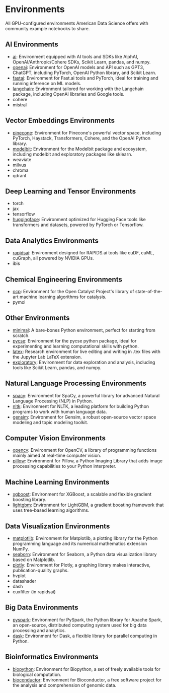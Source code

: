 # Environments

All GPU-configured environments American Data Science offers with community example notebooks to share.

## AI Environments

- [ai](./ai): Environment equipped with AI tools and SDKs like AlphAI, OpenAI/Anthropic/Cohere SDKs, Scikit Learn, pandas, and numpy.
- [openai](./openai): Environment for OpenAI models and API such as GPT3, ChatGPT, including PyTorch, OpenAI Python library, and Scikit Learn.
- [fastai](./fastai): Environment for Fast.ai tools and PyTorch, ideal for training and running inference on ML models.
- [langchain](./langchain): Environment tailored for working with the Langchain package, including OpenAI libraries and Google tools.
- cohere
- mistral

## Vector Embeddings Environments

- [pinecone](./pinecone): Environment for Pinecone's powerful vector space, including PyTorch, Haystack, Transformers, Cohere, and the OpenAI Python library.
- [modelbit](./modelbit): Environment for the Modelbit package and ecosystem, including modelbit and exploratory packages like sklearn.
- weaviate
- milvus
- chroma
- qdrant

## Deep Learning and Tensor Environments
- torch
- jax
- tensorflow
- [huggingface](./huggingface): Environment optimized for Hugging Face tools like transformers and datasets, powered by PyTorch or Tensorflow.

## Data Analytics Environments
- [rapidsai](./rapidsai): Environment designed for RAPIDS.ai tools like cuDF, cuML, cuGraph, all powered by NVIDIA GPUs.
- ibis

## Chemical Engineering Environments

- [ocp](./ocp): Environment for the Open Catalyst Project's library of state-of-the-art machine learning algorithms for catalysis.
- pymol

## Other Environments

- [minimal](./minimal): A bare-bones Python environment, perfect for starting from scratch.
- [pycse](./pycse): Environment for the pycse python package, ideal for experimenting and learning computational skills with python.
- [latex](./latex): Research environment for live editing and writing in .tex files with the Jupyter Lab LaTeX extension.
- [exploratory](./exploratory): Environment for data exploration and analysis, including tools like Scikit Learn, pandas, and numpy.

## Natural Language Processing Environments

- [spacy](./spacy): Environment for SpaCy, a powerful library for advanced Natural Language Processing (NLP) in Python.
- [nltk](./nltk): Environment for NLTK, a leading platform for building Python programs to work with human language data.
- [gensim](./gensim): Environment for Gensim, a robust open-source vector space modeling and topic modeling toolkit.

## Computer Vision Environments

- [opencv](./opencv): Environment for OpenCV, a library of programming functions mainly aimed at real-time computer vision.
- [pillow](./pillow): Environment for Pillow, a Python Imaging Library that adds image processing capabilities to your Python interpreter.

## Machine Learning Environments

- [xgboost](./xgboost): Environment for XGBoost, a scalable and flexible gradient boosting library.
- [lightgbm](./lightgbm): Environment for LightGBM, a gradient boosting framework that uses tree-based learning algorithms.

## Data Visualization Environments

- [matplotlib](./matplotlib): Environment for Matplotlib, a plotting library for the Python programming language and its numerical mathematics extension NumPy.
- [seaborn](./seaborn): Environment for Seaborn, a Python data visualization library based on Matplotlib.
- [plotly](./plotly): Environment for Plotly, a graphing library makes interactive, publication-quality graphs.
- hvplot
- datashader
- dash
- cuxfilter (in rapidsai)

## Big Data Environments

- [pyspark](./pyspark): Environment for PySpark, the Python library for Apache Spark, an open-source, distributed computing system used for big data processing and analytics.
- [dask](./dask): Environment for Dask, a flexible library for parallel computing in Python.

## Bioinformatics Environments

- [biopython](./biopython): Environment for Biopython, a set of freely available tools for biological computation.
- [bioconductor](./bioconductor): Environment for Bioconductor, a free software project for the analysis and comprehension of genomic data.